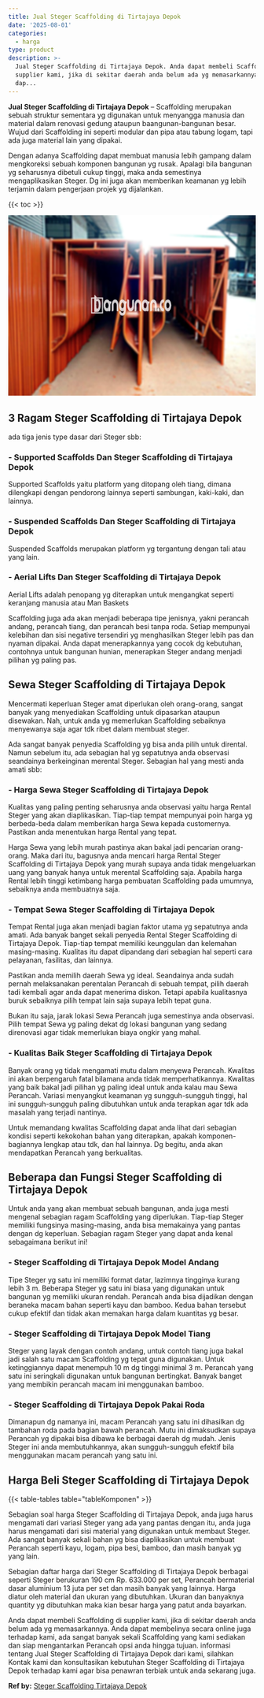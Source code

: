 ```yaml
---
title: Jual Steger Scaffolding di Tirtajaya Depok
date: '2025-08-01'
categories:
  - harga
type: product
description: >-
  Jual Steger Scaffolding di Tirtajaya Depok. Anda dapat membeli Scaffolding di
  supplier kami, jika di sekitar daerah anda belum ada yg memasarkannya. Anda
  dap...
---
```


**Jual Steger Scaffolding di Tirtajaya Depok** – Scaffolding merupakan sebuah struktur sementara yg digunakan untuk menyangga manusia dan material dalam renovasi gedung ataupun baangunan-bangunan besar. Wujud dari Scaffolding ini seperti modular dan pipa atau tabung logam, tapi ada juga material lain yang dipakai.

Dengan adanya Scaffolding dapat membuat manusia lebih gampang dalam mengkoreksi sebuah komponen bangunan yg rusak. Apalagi bila bangunan yg seharusnya dibetuli cukup tinggi, maka anda semestinya mengaplikasikan Steger. Dg ini juga akan memberikan keamanan yg lebih terjamin dalam pengerjaan projek yg dijalankan.

{{< toc >}}

![Jual Steger Scaffolding di Tirtajaya Depok](/images/sewa-scaffolding-steger-25.png)

## 3 Ragam Steger Scaffolding di Tirtajaya Depok

ada tiga jenis type dasar dari Steger sbb:

### \- Supported Scaffolds Dan Steger Scaffolding di Tirtajaya Depok

Supported Scaffolds yaitu platform yang ditopang oleh tiang, dimana dilengkapi dengan pendorong lainnya seperti sambungan, kaki-kaki, dan lainnya.

### \- Suspended Scaffolds Dan Steger Scaffolding di Tirtajaya Depok

Suspended Scaffolds merupakan platform yg tergantung dengan tali atau yang lain.

### \- Aerial Lifts Dan Steger Scaffolding di Tirtajaya Depok

Aerial Lifts adalah penopang yg diterapkan untuk mengangkat seperti keranjang manusia atau Man Baskets

Scaffolding juga ada akan menjadi beberapa tipe jenisnya, yakni perancah andang, perancah tiang, dan perancah besi tanpa roda. Setiap mempunyai kelebihan dan sisi negative tersendiri yg menghasilkan Steger lebih pas dan nyaman dipakai. Anda dapat menerapkannya yang cocok dg kebutuhan, contohnya untuk bangunan hunian, menerapkan Steger andang menjadi pilihan yg paling pas.

## Sewa Steger Scaffolding di Tirtajaya Depok

Mencermati keperluan Steger amat diperlukan oleh orang-orang, sangat banyak yang menyediakan Scaffolding untuk dipasarkan ataupun disewakan. Nah, untuk anda yg memerlukan Scaffolding sebaiknya menyewanya saja agar tdk ribet dalam membuat steger.

Ada sangat banyak penyedia Scaffolding yg bisa anda pilih untuk dirental. Namun sebelum itu, ada sebagian hal yg sepatutnya anda observasi seandainya berkeinginan merental Steger. Sebagian hal yang mesti anda amati sbb:

### \- Harga Sewa Steger Scaffolding di Tirtajaya Depok

Kualitas yang paling penting seharusnya anda observasi yaitu harga Rental Steger yang akan diaplikasikan. Tiap-tiap tempat mempunyai poin harga yg berbeda-beda dalam memberikan harga Sewa kepada customernya. Pastikan anda menentukan harga Rental yang tepat.

Harga Sewa yang lebih murah pastinya akan bakal jadi pencarian orang-orang. Maka dari itu, bagusnya anda mencari harga Rental Steger Scaffolding di Tirtajaya Depok yang murah supaya anda tidak mengeluarkan uang yang banyak hanya untuk merental Scaffolding saja. Apabila harga Rental lebih tinggi ketimbang harga pembuatan Scaffolding pada umumnya, sebaiknya anda membuatnya saja.

### \- Tempat Sewa Steger Scaffolding di Tirtajaya Depok

Tempat Rental juga akan menjadi bagian faktor utama yg sepatutnya anda amati. Ada banyak banget sekali penyedia Rental Steger Scaffolding di Tirtajaya Depok. Tiap-tiap tempat memiliki keunggulan dan kelemahan masing-masing. Kualitas itu dapat dipandang dari sebagian hal seperti cara pelayanan, fasilitas, dan lainnya.

Pastikan anda memilih daerah Sewa yg ideal. Seandainya anda sudah pernah melaksanakan perentalan Perancah di sebuah tempat, pilih daerah tadi kembali agar anda dapat menerima diskon. Tetapi apabila kualitasnya buruk sebaiknya pilih tempat lain saja supaya lebih tepat guna.

Bukan itu saja, jarak lokasi Sewa Perancah juga semestinya anda observasi. Pilih tempat Sewa yg paling dekat dg lokasi bangunan yang sedang direnovasi agar tidak memerlukan biaya ongkir yang mahal.

### \- Kualitas Baik Steger Scaffolding di Tirtajaya Depok

Banyak orang yg tidak mengamati mutu dalam menyewa Perancah. Kwalitas ini akan berpengaruh fatal bilamana anda tidak memperhatikannya. Kwalitas yang baik bakal jadi pilihan yg paling ideal untuk anda kalau mau Sewa Perancah. Variasi menyangkut keamanan yg sungguh-sungguh tinggi, hal ini sungguh-sungguh paling dibutuhkan untuk anda terapkan agar tdk ada masalah yang terjadi nantinya.

Untuk memandang kwalitas Scaffolding dapat anda lihat dari sebagian kondisi seperti kekokohan bahan yang diterapkan, apakah komponen-bagiannya lengkap atau tdk, dan hal lainnya. Dg begitu, anda akan mendapatkan Perancah yang berkualitas.

## Beberapa dan Fungsi Steger Scaffolding di Tirtajaya Depok

Untuk anda yang akan membuat sebuah bangunan, anda juga mesti mengenal sebagian ragam Scaffolding yang diperlukan. Tiap-tiap Steger memiliki fungsinya masing-masing, anda bisa memakainya yang pantas dengan dg keperluan. Sebagian ragam Steger yang dapat anda kenal sebagaimana berikut ini!

### \- Steger Scaffolding di Tirtajaya Depok Model Andang

Tipe Steger yg satu ini memiliki format datar, lazimnya tingginya kurang lebih 3 m. Beberapa Steger yg satu ini biasa yang digunakan untuk bangunan yg memiliki ukuran rendah. Perancah anda bisa dijadikan dengan beraneka macam bahan seperti kayu dan bamboo. Kedua bahan tersebut cukup efektif dan tidak akan memakan harga dalam kuantitas yg besar.

### \- Steger Scaffolding di Tirtajaya Depok Model Tiang

Steger yang layak dengan contoh andang, untuk contoh tiang juga bakal jadi salah satu macam Scaffolding yg tepat guna digunakan. Untuk ketinggiannya dapat menempuh 10 m dg tinggi minimal 3 m. Perancah yang satu ini seringkali digunakan untuk bangunan bertingkat. Banyak banget yang membikin perancah macam ini menggunakan bamboo.

### \- Steger Scaffolding di Tirtajaya Depok Pakai Roda

Dimanapun dg namanya ini, macam Perancah yang satu ini dihasilkan dg tambahan roda pada bagian bawah perancah. Mutu ini dimaksudkan supaya Perancah yg dipakai bisa dibawa ke berbagai daerah dg mudah. Jenis Steger ini anda membutuhkannya, akan sungguh-sungguh efektif bila menggunakan macam perancah yang satu ini.

## Harga Beli Steger Scaffolding di Tirtajaya Depok

{{< table-tables table="tableKomponen" >}}

Sebagian soal harga Steger Scaffolding di Tirtajaya Depok, anda juga harus mengamati dari variasi Steger yang ada yang pantas dengan itu, anda juga harus mengamati dari sisi material yang digunakan untuk membaut Steger. Ada sangat banyak sekali bahan yg bisa diaplikasikan untuk membuat Perancah seperti kayu, logam, pipa besi, bamboo, dan masih banyak yg yang lain.

Sebagian daftar harga dari Steger Scaffolding di Tirtajaya Depok berbagai seperti Steger berukuran 190 cm Rp. 633.000 per set, Perancah bermaterial dasar aluminium 13 juta per set dan masih banyak yang lainnya. Harga diatur oleh material dan ukuran yang dibutuhkan. Ukuran dan banyaknya quantity yg dibutuhkan maka kian besar harga yang patut anda bayarkan.

Anda dapat membeli Scaffolding di supplier kami, jika di sekitar daerah anda belum ada yg memasarkannya. Anda dapat membelinya secara online juga terhadap kami, ada sangat banyak sekali Scaffolding yang kami sediakan dan siap mengantarkan Perancah opsi anda hingga tujuan. informasi tentang Jual Steger Scaffolding di Tirtajaya Depok dari kami, silahkan Kontak kami dan konsultasikan kebutuhan Steger Scaffolding di Tirtajaya Depok terhadap kami agar bisa penawran terbiak untuk anda sekarang juga.

**Ref by:** [Steger Scaffolding Tirtajaya Depok](https://id.wikipedia.org/wiki/Steger)
